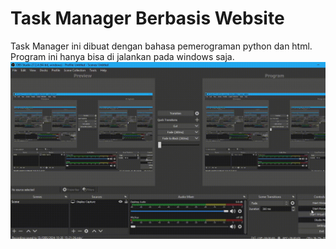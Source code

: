 # Task Manager Berbasis Website
Task Manager ini dibuat dengan bahasa pemerograman python dan html.
Program ini hanya bisa di jalankan pada windows saja.
![](screenshot.gif)
